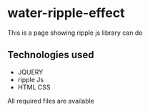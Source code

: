 # water-ripple-effect
This is a page showing ripple js library can do

## Technologies used
* JQUERY
* ripple Js
* HTML CSS

All required files are available 

